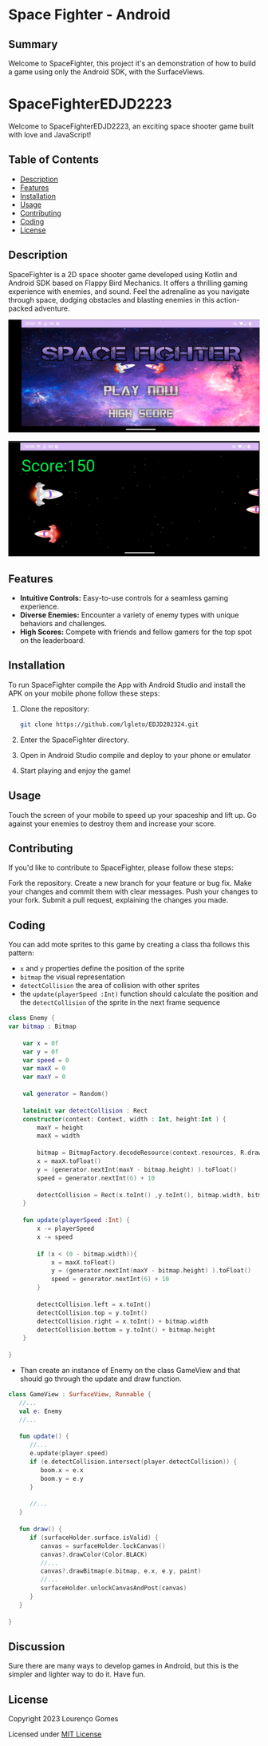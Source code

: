 Space Fighter - Android
===========================================

Summary
-------

Welcome to SpaceFighter, this project it's an demonstration of how to build a game using only the Android SDK, with the SurfaceViews.

# SpaceFighterEDJD2223

Welcome to SpaceFighterEDJD2223, an exciting space shooter game built with love and JavaScript!

## Table of Contents

- [Description](#description)
- [Features](#features)
- [Installation](#installation)
- [Usage](#usage)
- [Contributing](#contributing)
- [Coding](#coding)
- [License](#license)

## Description

SpaceFighter is a 2D space shooter game developed using Kotlin and Android SDK based on Flappy Bird Mechanics. It offers a thrilling gaming experience with enemies, and sound. Feel the adrenaline as you navigate through space, dodging obstacles and blasting enemies in this action-packed adventure.

![First Screen](readme_assets/first_screen.png "First Screen")

![Game Screen](readme_assets/game_screen.png "Game Screen")

## Features

- **Intuitive Controls:** Easy-to-use controls for a seamless gaming experience.
- **Diverse Enemies:** Encounter a variety of enemy types with unique behaviors and challenges.
- **High Scores:** Compete with friends and fellow gamers for the top spot on the leaderboard.

## Installation

To run SpaceFighter compile the App with Android Studio and install the APK on your mobile phone follow these steps:

1. Clone the repository:

   ```bash
   git clone https://github.com/lgleto/EDJD202324.git
   ```
   
2. Enter the SpaceFighter directory.
3. Open in Android Studio compile and deploy to your phone or emulator
4. Start playing and enjoy the game!

## Usage

Touch the screen of your mobile to speed up your spaceship and lift up.
Go against your enemies to destroy them and increase your score.

## Contributing

If you'd like to contribute to SpaceFighter, please follow these steps:

Fork the repository.
Create a new branch for your feature or bug fix.
Make your changes and commit them with clear messages.
Push your changes to your fork.
Submit a pull request, explaining the changes you made.

## Coding

You can add mote sprites to this game by creating a class tha follows this pattern:

- `x` and `y` properties define the position of the sprite
- `bitmap` the visual representation
- `detectCollision` the area of collision with other sprites
- the `update(playerSpeed :Int)` function should calculate the position and the `detectCollision` of the sprite in the next frame sequence

```kotlin
class Enemy {
var bitmap : Bitmap

    var x = 0f
    var y = 0f
    var speed = 0
    var maxX = 0
    var maxY = 0

    val generator = Random()

    lateinit var detectCollision : Rect
    constructor(context: Context, width : Int, height:Int ) {
        maxY = height
        maxX = width

        bitmap = BitmapFactory.decodeResource(context.resources, R.drawable.enemy)
        x = maxX.toFloat()
        y = (generator.nextInt(maxY - bitmap.height) ).toFloat()
        speed = generator.nextInt(6) + 10

        detectCollision = Rect(x.toInt() ,y.toInt(), bitmap.width, bitmap.height)
    }

    fun update(playerSpeed :Int) {
        x -= playerSpeed
        x -= speed

        if (x < (0 - bitmap.width)){
            x = maxX.toFloat()
            y = (generator.nextInt(maxY - bitmap.height) ).toFloat()
            speed = generator.nextInt(6) + 10
        }

        detectCollision.left = x.toInt()
        detectCollision.top = y.toInt()
        detectCollision.right = x.toInt() + bitmap.width
        detectCollision.bottom = y.toInt() + bitmap.height
    }

}
```

- Than create an instance of Enemy on the class GameView and that should go through the update and draw function.

```kotlin
class GameView : SurfaceView, Runnable {
   //...
   val e: Enemy
   //...

   fun update() {
      //...
      e.update(player.speed)
      if (e.detectCollision.intersect(player.detectCollision)) {
         boom.x = e.x
         boom.y = e.y
      }

      //...
   }

   fun draw() {
      if (surfaceHolder.surface.isValid) {
         canvas = surfaceHolder.lockCanvas()
         canvas?.drawColor(Color.BLACK)
         //...
         canvas?.drawBitmap(e.bitmap, e.x, e.y, paint)
         //...
         surfaceHolder.unlockCanvasAndPost(canvas)
      }
   }

}
```

Discussion
----------

Sure there are many ways to develop games in Android, but this is the simpler and lighter way to do it. Have fun. 

License
-------

Copyright 2023 Lourenço Gomes

Licensed under [MIT License](LICENSE)